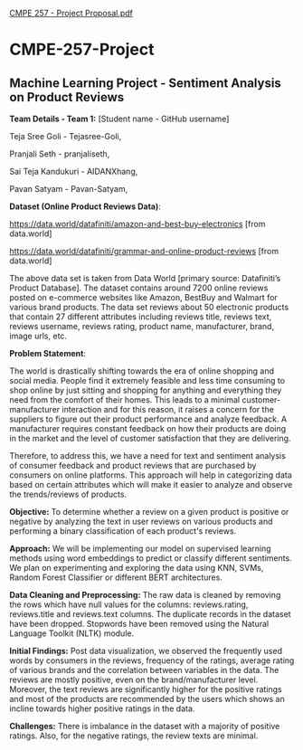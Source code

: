 [CMPE 257 - Project Proposal.pdf](https://github.com/Tejasree-Goli/CMPE-257-Project/files/9925449/CMPE.257.-.Project.Proposal.pdf)
# CMPE-257-Project
## Machine Learning Project - Sentiment Analysis on Product Reviews

**Team Details - Team 1:** [Student name - GitHub username]

Teja Sree Goli - Tejasree-Goli,

Pranjali Seth - pranjaliseth,

Sai Teja Kandukuri - AIDANXhang,

Pavan Satyam - Pavan-Satyam,

**Dataset (Online Product Reviews Data)**: 

https://data.world/datafiniti/amazon-and-best-buy-electronics [from data.world]

https://data.world/datafiniti/grammar-and-online-product-reviews [from data.world]

The above data set is taken from Data World [primary source: Datafiniti’s Product Database]. The dataset contains around 7200 online reviews posted on e-commerce websites like Amazon, BestBuy and Walmart for various brand products. The data set reviews about 50 electronic products that contain 27 different attributes including reviews title, reviews text, reviews username, reviews rating, product name, manufacturer, brand, image urls, etc.
    
**Problem Statement**:

The world is drastically shifting towards the era of online shopping and social media. People find it extremely feasible and less time consuming to shop online by just sitting and shopping for anything and everything they need from the comfort of their homes. This leads to a minimal customer-manufacturer interaction and for this reason, it raises a concern for the suppliers to figure out their product performance and analyze feedback. A manufacturer requires constant feedback on how their products are doing in the market and the level of customer satisfaction that they are delivering. 

Therefore, to address this, we have a need for text and sentiment analysis of consumer feedback and product reviews that are purchased by consumers on online platforms. This approach will help in categorizing data based on certain attributes which will make it easier to analyze and observe the trends/reviews of products.

**Objective:** To determine whether a review on a given product is positive or negative by analyzing the text in user reviews on various products and performing a binary classification of each product's reviews.

**Approach:** We will be implementing our model on supervised learning methods using word embeddings to predict or classify different sentiments. We plan on experimenting and exploring the data using KNN, SVMs, Random Forest Classifier or different BERT architectures.

**Data Cleaning and Preprocessing:** The raw data is cleaned by removing the rows which have null values for the columns: reviews.rating, reviews.title and reviews.text columns. The duplicate records in the dataset have been dropped. Stopwords have been removed using the Natural Language Toolkit (NLTK) module.

**Initial Findings:** Post data visualization, we observed the frequently used words by consumers in the reviews, frequency of the ratings, average rating of various brands and the correlation between variables in the data. The reviews are mostly positive, even on the brand/manufacturer level. Moreover, the text reviews are significantly higher for the positive ratings and most of the products are recommended by the users which shows an incline towards higher positive ratings in the data.

**Challenges:** There is imbalance in the dataset with a majority of positive ratings. Also, for the negative ratings, the review texts are minimal.
